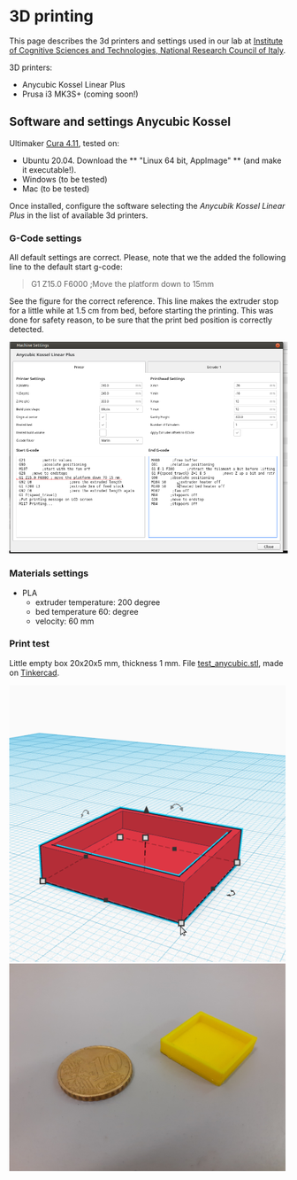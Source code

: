 


# 3D printing

This page describes the 3d printers and settings used in our lab at [Institute of Cognitive Sciences and Technologies, National Research Council of Italy](www.istc.cnr.it).
 
3D printers:

* Anycubic Kossel Linear Plus
* Prusa i3 MK3S+ (coming soon!)

## Software and settings Anycubic Kossel 



Ultimaker [Cura 4.11](https://ultimaker.com/software/ultimaker-cura), tested on:

* Ubuntu 20.04. Download the ** "Linux 64 bit, AppImage" ** (and make it executable!).
* Windows (to be tested)
* Mac (to be tested)

Once installed, configure the software selecting the <em>Anycubik Kossel Linear Plus</em>  in the list of available 3d printers. 

### G-Code settings


All default settings are correct.
Please, note that we the added the following line to the default start g-code:
> G1 Z15.0 F6000 ;Move the platform down to 15mm

See the figure for the correct reference. This line makes the extruder stop for a little while at 1.5 cm from bed, before starting the printing. This was done for safety reason, to be sure that the print bed position is correctly detected. 

<img src="images/Kossel2.png" alt="drawing" width="1000"/>

### Materials settings

* PLA
    * extruder temperature: 200 degree
    * bed temperature 60: degree
    * velocity: 60 mm

### Print test

Little empty box 20x20x5 mm, thickness 1 mm.
File [test_anycubic.stl](example_files/test_anycubic.stl), made on [Tinkercad](www.tinkercad.com).

<img src="images/test_box.png" alt="drawing" width="500"/>

<img src="images/printed_box.jpg" alt="drawing" width="500"/>
